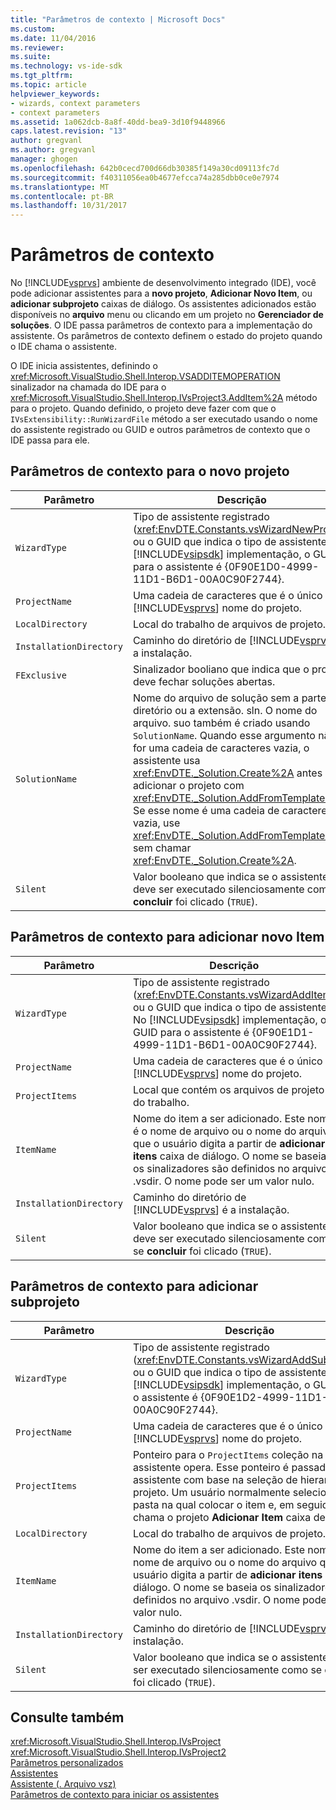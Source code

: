 ```yaml
---
title: "Parâmetros de contexto | Microsoft Docs"
ms.custom: 
ms.date: 11/04/2016
ms.reviewer: 
ms.suite: 
ms.technology: vs-ide-sdk
ms.tgt_pltfrm: 
ms.topic: article
helpviewer_keywords:
- wizards, context parameters
- context parameters
ms.assetid: 1a062dcb-8a8f-40dd-bea9-3d10f9448966
caps.latest.revision: "13"
author: gregvanl
ms.author: gregvanl
manager: ghogen
ms.openlocfilehash: 642b0cecd700d66db30385f149a30cd09113fc7d
ms.sourcegitcommit: f40311056ea0b4677efcca74a285dbb0ce0e7974
ms.translationtype: MT
ms.contentlocale: pt-BR
ms.lasthandoff: 10/31/2017
---
```

# <a name="context-parameters"></a>Parâmetros de contexto
No [!INCLUDE[vsprvs](../../code-quality/includes/vsprvs_md.md)] ambiente de desenvolvimento integrado (IDE), você pode adicionar assistentes para a **novo projeto**, **Adicionar Novo Item**, ou **adicionar subprojeto** caixas de diálogo. Os assistentes adicionados estão disponíveis no **arquivo** menu ou clicando em um projeto no **Gerenciador de soluções**. O IDE passa parâmetros de contexto para a implementação do assistente. Os parâmetros de contexto definem o estado do projeto quando o IDE chama o assistente.  
  
 O IDE inicia assistentes, definindo o <xref:Microsoft.VisualStudio.Shell.Interop.VSADDITEMOPERATION> sinalizador na chamada do IDE para o <xref:Microsoft.VisualStudio.Shell.Interop.IVsProject3.AddItem%2A> método para o projeto. Quando definido, o projeto deve fazer com que o `IVsExtensibility::RunWizardFile` método a ser executado usando o nome do assistente registrado ou GUID e outros parâmetros de contexto que o IDE passa para ele.  
  
## <a name="context-parameters-for-new-project"></a>Parâmetros de contexto para o novo projeto  
  
|Parâmetro|Descrição|  
|---------------|-----------------|  
|`WizardType`|Tipo de assistente registrado (<xref:EnvDTE.Constants.vsWizardNewProject>) ou o GUID que indica o tipo de assistente. No [!INCLUDE[vsipsdk](../../extensibility/includes/vsipsdk_md.md)] implementação, o GUID para o assistente é {0F90E1D0-4999-11D1-B6D1-00A0C90F2744}.|  
|`ProjectName`|Uma cadeia de caracteres que é o único [!INCLUDE[vsprvs](../../code-quality/includes/vsprvs_md.md)] nome do projeto.|  
|`LocalDirectory`|Local do trabalho de arquivos de projeto.|  
|`InstallationDirectory`|Caminho do diretório de [!INCLUDE[vsprvs](../../code-quality/includes/vsprvs_md.md)] é a instalação.|  
|`FExclusive`|Sinalizador booliano que indica que o projeto deve fechar soluções abertas.|  
|`SolutionName`|Nome do arquivo de solução sem a parte do diretório ou a extensão. sln. O nome do arquivo. suo também é criado usando `SolutionName`. Quando esse argumento não for uma cadeia de caracteres vazia, o assistente usa <xref:EnvDTE._Solution.Create%2A> antes de adicionar o projeto com <xref:EnvDTE._Solution.AddFromTemplate%2A>. Se esse nome é uma cadeia de caracteres vazia, use <xref:EnvDTE._Solution.AddFromTemplate%2A> sem chamar <xref:EnvDTE._Solution.Create%2A>.|  
|`Silent`|Valor booleano que indica se o assistente deve ser executado silenciosamente como se **concluir** foi clicado (`TRUE`).|  
  
## <a name="context-parameters-for-add-new-item"></a>Parâmetros de contexto para adicionar novo Item  
  
|Parâmetro|Descrição|  
|---------------|-----------------|  
|`WizardType`|Tipo de assistente registrado (<xref:EnvDTE.Constants.vsWizardAddItem>) ou o GUID que indica o tipo de assistente. No [!INCLUDE[vsipsdk](../../extensibility/includes/vsipsdk_md.md)] implementação, o GUID para o assistente é {0F90E1D1-4999-11D1-B6D1-00A0C90F2744}.|  
|`ProjectName`|Uma cadeia de caracteres que é o único [!INCLUDE[vsprvs](../../code-quality/includes/vsprvs_md.md)] nome do projeto.|  
|`ProjectItems`|Local que contém os arquivos de projeto do trabalho.|  
|`ItemName`|Nome do item a ser adicionado. Este nome é o nome de arquivo ou o nome do arquivo que o usuário digita a partir de **adicionar itens** caixa de diálogo. O nome se baseia os sinalizadores são definidos no arquivo .vsdir. O nome pode ser um valor nulo.|  
|`InstallationDirectory`|Caminho do diretório de [!INCLUDE[vsprvs](../../code-quality/includes/vsprvs_md.md)] é a instalação.|  
|`Silent`|Valor booleano que indica se o assistente deve ser executado silenciosamente como se **concluir** foi clicado (`TRUE`).|  
  
## <a name="context-parameters-for-add-sub-project"></a>Parâmetros de contexto para adicionar subprojeto  
  
|Parâmetro|Descrição|  
|---------------|-----------------|  
|`WizardType`|Tipo de assistente registrado (<xref:EnvDTE.Constants.vsWizardAddSubProject>) ou o GUID que indica o tipo de assistente. No [!INCLUDE[vsipsdk](../../extensibility/includes/vsipsdk_md.md)] implementação, o GUID para o assistente é {0F90E1D2-4999-11D1-B6D1-00A0C90F2744}.|  
|`ProjectName`|Uma cadeia de caracteres que é o único [!INCLUDE[vsprvs](../../code-quality/includes/vsprvs_md.md)] nome do projeto.|  
|`ProjectItems`|Ponteiro para o `ProjectItems` coleção na qual o assistente opera. Esse ponteiro é passado para o assistente com base na seleção de hierarquia de projeto. Um usuário normalmente seleciona uma pasta na qual colocar o item e, em seguida, chama o projeto **Adicionar Item** caixa de diálogo.|  
|`LocalDirectory`|Local do trabalho de arquivos de projeto.|  
|`ItemName`|Nome do item a ser adicionado. Este nome é o nome de arquivo ou o nome do arquivo que o usuário digita a partir de **adicionar itens** caixa de diálogo. O nome se baseia os sinalizadores são definidos no arquivo .vsdir. O nome pode ser um valor nulo.|  
|`InstallationDirectory`|Caminho do diretório de [!INCLUDE[vsprvs](../../code-quality/includes/vsprvs_md.md)] é a instalação.|  
|`Silent`|Valor booleano que indica se o assistente deve ser executado silenciosamente como se **concluir** foi clicado (`TRUE`).|  
  
## <a name="see-also"></a>Consulte também  
 <xref:Microsoft.VisualStudio.Shell.Interop.IVsProject>   
 <xref:Microsoft.VisualStudio.Shell.Interop.IVsProject2>   
 [Parâmetros personalizados](../../extensibility/internals/custom-parameters.md)   
 [Assistentes](../../extensibility/internals/wizards.md)   
 [Assistente (. Arquivo vsz)](../../extensibility/internals/wizard-dot-vsz-file.md)   
 [Parâmetros de contexto para iniciar os assistentes](http://msdn.microsoft.com/Library/051a10f4-9e45-4604-b344-123044f33a24)